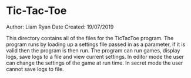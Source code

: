 # Tic-Tac-Toe

Author: Liam Ryan
Date Created: 19/07/2019

This directory contains all of the files for the TicTacToe program. The program
runs by loading up a settings file passed in as a parameter, if it is valid then
the program is then run. The program can run games, display logs, save logs to a
file and view current settings. In editor mode the user can change the settings 
of the game at run time. In secret mode the user cannot save logs to file.
